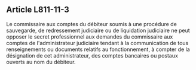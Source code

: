 Article L811-11-3
----
Le commissaire aux comptes du débiteur soumis à une procédure de sauvegarde, de
redressement judiciaire ou de liquidation judiciaire ne peut opposer le secret
professionnel aux demandes du commissaire aux comptes de l'administrateur
judiciaire tendant à la communication de tous renseignements ou documents
relatifs au fonctionnement, à compter de la désignation de cet administrateur,
des comptes bancaires ou postaux ouverts au nom du débiteur.
